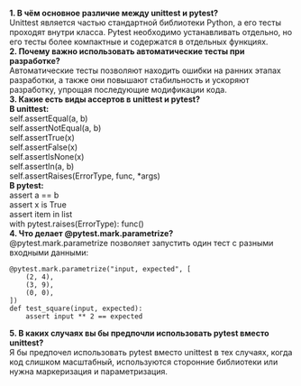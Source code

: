 **1. В чём основное различие между unittest и pytest?**   
    Unittest является частью стандартной библиотеки Python, а его тесты проходят внутри класса. 
    Pytest необходимо устанавливать отдельно, но его тесты более компактные и содержатся в отдельных функциях.  
**2. Почему важно использовать автоматические тесты при разработке?**  
    Автоматические тесты позволяют находить ошибки на ранних этапах разработки, а также они повышают стабильность и ускоряют разработку, упрощая последующие модификации кода.  
**3. Какие есть виды ассертов в unittest и pytest?**  
    **В unittest:**  
    self.assertEqual(a, b)  
    self.assertNotEqual(a, b)  
    self.assertTrue(x)  
    self.assertFalse(x)  
    self.assertIsNone(x)    
    self.assertIn(a, b)  
    self.assertRaises(ErrorType, func, *args)    
    **В pytest:**  
    assert a == b  
    assert x is True  
    assert item in list  
    with pytest.raises(ErrorType): func()  
**4. Что делает @pytest.mark.parametrize?**  
  @pytest.mark.parametrize позволяет запустить один тест с разными входными данными:
```
@pytest.mark.parametrize("input, expected", [  
    (2, 4),
    (3, 9),
    (0, 0),  
])  
def test_square(input, expected):  
    assert input ** 2 == expected
```
**5. В каких случаях вы бы предпочли использовать pytest вместо unittest?**  
Я бы предпочел использовать pytest вместо unittest в тех случаях, когда код слишком масштабный, используются сторонние библиотеки или нужна маркеризация и параметризация.